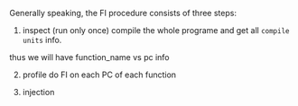 Generally speaking, the FI procedure consists of three steps:

1. inspect (run only once)
compile the whole programe and get all `compile units` info.

thus we will have function_name vs pc info

2. profile
do FI on each PC of each function

3. injection
